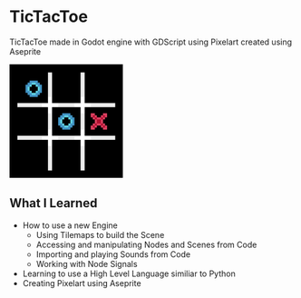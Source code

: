 # TicTacToe
TicTacToe made in Godot engine with GDScript using Pixelart created using Aseprite  
  
<img src="Screenshot.png" alt="screenshot of game" width="200" height="200"></img>

## What I Learned
* How to use a new Engine
  * Using Tilemaps to build the Scene
  * Accessing and manipulating Nodes and Scenes from Code
  * Importing and playing Sounds from Code
  * Working with Node Signals
* Learning to use a High Level Language similiar to Python
* Creating Pixelart using Aseprite
